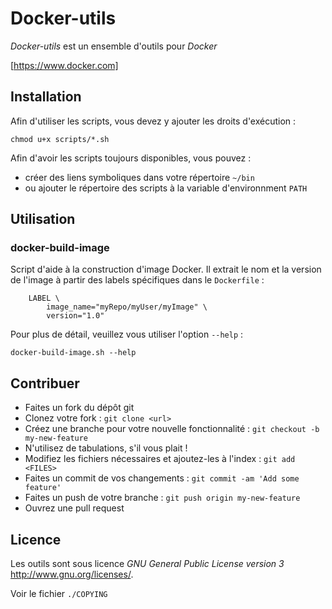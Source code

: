 Docker-utils
============

_Docker-utils_ est un ensemble d'outils pour _Docker_

[https://www.docker.com]




Installation
------------
Afin d'utiliser les scripts, vous devez y ajouter les droits d'exécution :


    chmod u+x scripts/*.sh


Afin d'avoir les scripts toujours disponibles, vous pouvez :

  * créer des liens symboliques dans votre répertoire `~/bin`
  * ou ajouter le répertoire des scripts à la variable d'environnment `PATH`





Utilisation
-----------

### docker-build-image
Script d'aide à la construction d'image Docker.
Il extrait le nom et la version de l'image à partir des labels spécifiques dans le `Dockerfile` :

        LABEL \
            image_name="myRepo/myUser/myImage" \
            version="1.0"


Pour plus de détail, veuillez vous utiliser l'option `--help` :

    docker-build-image.sh --help




Contribuer
----------
  * Faites un fork du dépôt git
  * Clonez votre fork : `git clone <url>`
  * Créez une branche pour votre nouvelle fonctionnalité : `git checkout -b my-new-feature`
  * N'utilisez de tabulations, s'il vous plait !
  * Modifiez les fichiers nécessaires et ajoutez-les à l'index : `git add <FILES>`
  * Faites un commit de vos changements : `git commit -am 'Add some feature'`
  * Faites un push de votre branche : `git push origin my-new-feature`
  * Ouvrez une pull request



Licence
-------
Les outils sont sous licence _GNU General Public License version 3_ <http://www.gnu.org/licenses/>.

Voir le fichier `./COPYING`
